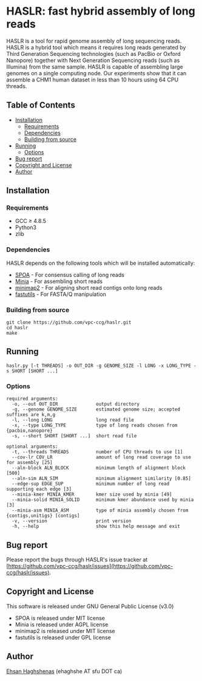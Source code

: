 # HASLR: fast hybrid assembly of long reads

HASLR is a tool for rapid genome assembly of long sequencing reads. HASLR is a hybrid tool which means it requires long reads generated by Third Generation Sequencing technologies (such as PacBio or Oxford Nanopore) together with Next Generation Sequencing reads (such as Illumina) from the same sample. HASLR is capable of assembling large genomes on a single computing node. Our experiments show that it can assemble a CHM1 human dataset in less than 10 hours using 64 CPU threads.

## Table of Contents

- [Installation](#installation)
  - [Requirements](#requirements)
  - [Dependencies](#dependencies)
  - [Building from source](#building)
- [Running](#running)
  - [Options](#options)
- [Bug report](#bugs)
- [Copyright and License](#license)
- [Author](#author)

## <a name="installation"></a>Installation

### <a name="requirements"></a>Requirements
- GCC ≥ 4.8.5
- Python3
- zlib

### <a name="dependencies"></a>Dependencies
HASLR depends on the following tools which will be installed automatically:
- [SPOA](https://github.com/rvaser/spoa) - For consensus calling of long reads
- [Minia](https://github.com/GATB/minia) - For assembling short reads
- [minimap2](https://github.com/lh3/minimap2) - For aligning short read contigs onto long reads
- [fastutils](https://github.com/haghshenas/fastutils) - For FASTA/Q manipulation

### <a name="building"></a>Building from source
```
git clone https://github.com/vpc-ccg/haslr.git
cd haslr
make
```

## <a name="running"></a>Running
```
haslr.py [-t THREADS] -o OUT_DIR -g GENOME_SIZE -l LONG -x LONG_TYPE -s SHORT [SHORT ...]
```

### <a name="options"></a>Options
```
required arguments:
  -o, --out OUT_DIR              output directory
  -g, --genome GENOME_SIZE       estimated genome size; accepted suffixes are k,m,g
  -l, --long LONG                long read file
  -x, --type LONG_TYPE           type of long reads chosen from {pacbio,nanopore}
  -s, --short SHORT [SHORT ...]  short read file

optional arguments:
  -t, --threads THREADS          number of CPU threads to use [1]
  --cov-lr COV_LR                amount of long read coverage to use for assembly [25]
  --aln-block ALN_BLOCK          minimum length of alignment block [500]
  --aln-sim ALN_SIM              minimum alignment similarity [0.85]
  --edge-sup EDGE_SUP            minimum number of long read supporting each edge [3]
  --minia-kmer MINIA_KMER        kmer size used by minia [49]
  --minia-solid MINIA_SOLID      minimum kmer abundance used by minia [3]
  --minia-asm MINIA_ASM          type of minia assembly chosen from {contigs,unitigs} [contigs]
  -v, --version                  print version
  -h, --help                     show this help message and exit
```

## <a name="bugs"></a>Bug report
Please report the bugs through HASLR's issue tracker at [https://github.com/vpc-ccg/haslr/issues](https://github.com/vpc-ccg/haslr/issues).

## <a name="license"></a>Copyright and License
This software is released under GNU General Public License (v3.0)
- SPOA is released under MIT license
- Minia is released under AGPL license 
- minimap2 is released under MIT license
- fastutils is released under GPL license 

## <a name="author"></a>Author
[Ehsan Haghshenas](https://github.com/haghshenas) (ehaghshe AT sfu DOT ca)
